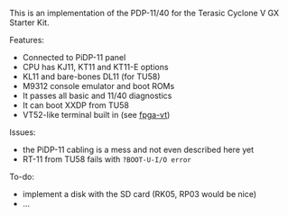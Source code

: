 This is an implementation of the PDP-11/40 for the Terasic Cyclone V GX Starter Kit.

Features:

- Connected to PiDP-11 panel
- CPU has KJ11, KT11 and KT11-E options
- KL11 and bare-bones DL11 (for TU58)
- M9312 console emulator and boot ROMs
- It passes all basic and 11/40 diagnostics
- It can boot XXDP from TU58
- VT52-like terminal built in (see [fpga-vt](https://github.com/aap/fpga-vt))

Issues:

- the PiDP-11 cabling is a mess and not even described here yet
- RT-11 from TU58 fails with `?BOOT-U-I/O error`

To-do:

- implement a disk with the SD card (RK05, RP03 would be nice)
- ...
